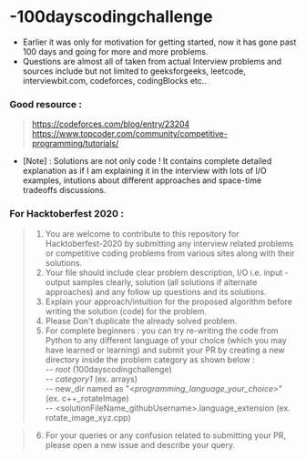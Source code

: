 # -100dayscodingchallenge

* Earlier it was only for motivation for getting started, now it has gone past 100 days and going for more and more problems.     
* Questions are almost all of taken from actual Interview problems and sources include but not limited to geeksforgeeks, leetcode, interviewbit.com, codeforces, codingBlocks etc..


### Good resource :   
> https://codeforces.com/blog/entry/23204    
> https://www.topcoder.com/community/competitive-programming/tutorials/    

* [Note] : Solutions are not only code ! It contains complete detailed explanation as if I am explaining it in the interview with lots of I/O examples, intutions about different approaches and space-time tradeoffs discussions.

### For Hacktoberfest 2020 : 

> 1. You are welcome to contribute to this repository for Hacktoberfest-2020 by submitting any interview related problems or competitive coding problems from various sites along with their solutions.     
> 2. Your file should include clear problem description, I/O i.e. input - output samples clearly, solution (all solutions if alternate approaches) and any follow up questions and its solutions.      
> 3. Explain your approach/intuition for the proposed algorithm before writing the solution (code) for the problem.     
> 4. Please Don't duplicate the already solved problem.     
> 5. For complete beginners : you can try re-writing the code from Python to any different language of your choice (which you may have learned or learning) and submit your PR by creating a new directory inside the problem category as shown below :    
-- _root_ (100dayscodingchallenge)      
   -- _category1_ (ex. arrays)      
      -- new_dir named as "<_programming_language_your_choice>_<problemName>" (ex. c++_rotateImage)         
         -- <solutionFileName_githubUsername>.language_extension (ex. rotate_image_xyz.cpp)      
  
> 6. For your queries or any confusion related to submitting your PR, please open a new issue and describe your query.
      
